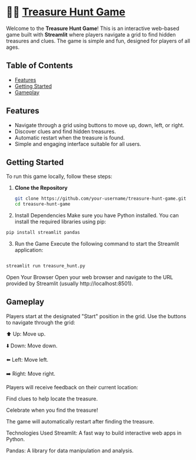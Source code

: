 # 🏴‍☠️ [Treasure Hunt Game](https://treasure.streamlit.app/)

Welcome to the **Treasure Hunt Game**! This is an interactive web-based game built with **Streamlit** where players navigate a grid to find hidden treasures and clues. The game is simple and fun, designed for players of all ages.

## Table of Contents
- [Features](#features)
- [Getting Started](#getting-started)
- [Gameplay](#gameplay)

## Features
- Navigate through a grid using buttons to move up, down, left, or right.
- Discover clues and find hidden treasures.
- Automatic restart when the treasure is found.
- Simple and engaging interface suitable for all users.

## Getting Started

To run this game locally, follow these steps:

1. **Clone the Repository**
   ```bash
   git clone https://github.com/your-username/treasure-hunt-game.git
   cd treasure-hunt-game
   ```
2. Install Dependencies Make sure you have Python installed. You can install the required libraries using pip:
 ```bash
pip install streamlit pandas
```

3. Run the Game Execute the following command to start the Streamlit application:

``` bash

streamlit run treasure_hunt.py

```

Open Your Browser Open your web browser and navigate to the URL provided by Streamlit (usually http://localhost:8501).

## Gameplay

Players start at the designated "Start" position in the grid.
Use the buttons to navigate through the grid:

⬆️ Up: Move up.

⬇️ Down: Move down.

⬅️ Left: Move left.

➡️ Right: Move right.

Players will receive feedback on their current location:

Find clues to help locate the treasure.

Celebrate when you find the treasure!

The game will automatically restart after finding the treasure.

Technologies Used
Streamlit: A fast way to build interactive web apps in Python.

Pandas: A library for data manipulation and analysis.



